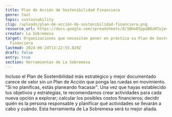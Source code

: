 ```yaml
---
title: Plan de Acción de Sostenibilidad Financiera
genre: tool
topic: sustainability
clip: /uploads/plan-de-acción-de-sostenibilidad-financiera.png
resource_url: https://docs.google.com/spreadsheets/d/1QHxD5ppoBOzH7ujwveZSN9flXai-LpKvHjig5ooDXhU/edit#gid=416387894
creator: La Sobremesa
target: Organizaciones que necesitan poner en práctica su Plan de Sostenibilidad
  Financiera
lastmod: 2024-06-24T13:22:55.829Z
draft: false
entry: true
section: Herramientas de La Sobremesa
---
```

<!--StartFragment-->

Incluso el Plan de Sostenibilidad más estratégico y mejor documentado carece de valor sin un Plan de Acción que ponga las ruedas en movimiento. "Si no planificas, estás planeando fracasar". Una vez que hayas establecido tus objetivos y estrategias, te recomendamos crear actividades para cada nueva opción a explorar; calcular los posibles costos financieros; decidir quién es la persona responsable y planificar qué actividades se llevarán a cabo y cuándo. Esta herramienta de La Sobremesa será tu mejor aliada.

<!--EndFragment-->